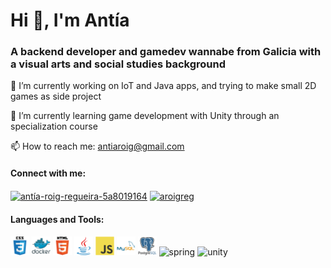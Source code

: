 <h1 align="left">Hi 👋, I'm Antía</h1>
<h3 align="left">A backend developer and gamedev wannabe from Galicia with a visual arts and social studies background</h3>

  🔭 I’m currently working on IoT and Java apps, and trying to make small 2D games as side project

  🌱 I’m currently learning game development with Unity through an specialization course

  📫 How to reach me: antiaroig@gmail.com

<h4 align="left">Connect with me:</h4>
<p align="left">
<a href="https://linkedin.com/in/antía-roig-regueira-5a8019164" target="blank"><img align="center" src="https://raw.githubusercontent.com/rahuldkjain/github-profile-readme-generator/master/src/images/icons/Social/linked-in-alt.svg" alt="antía-roig-regueira-5a8019164" height="22" width="30" /></a>
<a href="https://instagram.com/aroigreg" target="blank"><img align="center" src="https://raw.githubusercontent.com/rahuldkjain/github-profile-readme-generator/master/src/images/icons/Social/instagram.svg" alt="aroigreg" height="22" width="30" /></a>
</p>

<h4 align="left">Languages and Tools:</h4>
<p align="left"> 
    <img src="https://raw.githubusercontent.com/devicons/devicon/master/icons/css3/css3-original-wordmark.svg" alt="css3" width="30" height="30"/> 
    <img src="https://raw.githubusercontent.com/devicons/devicon/master/icons/docker/docker-original-wordmark.svg" alt="docker" width="30" height="30"/>
    <img src="https://raw.githubusercontent.com/devicons/devicon/master/icons/html5/html5-original-wordmark.svg" alt="html5" width="30" height="30"/> 
    <img src="https://raw.githubusercontent.com/devicons/devicon/master/icons/java/java-original.svg" alt="java" width="30" height="30"/> 
    <img src="https://raw.githubusercontent.com/devicons/devicon/master/icons/javascript/javascript-original.svg" alt="javascript" width="30" height="30"/> 
    <img src="https://raw.githubusercontent.com/devicons/devicon/master/icons/mysql/mysql-original-wordmark.svg" alt="mysql" width="30" height="30"/>
    <img src="https://raw.githubusercontent.com/devicons/devicon/master/icons/postgresql/postgresql-original-wordmark.svg" alt="postgresql" width="30" height="30"/>
    <img src="https://www.vectorlogo.zone/logos/springio/springio-icon.svg" alt="spring" width="30" height="30"/>
    <img src="https://www.vectorlogo.zone/logos/unity3d/unity3d-icon.svg" alt="unity" width="30" height="30"/> 
</p>
